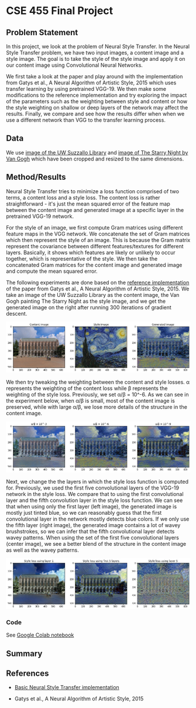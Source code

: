# CSE 455 Final Project

## Problem Statement

In this project, we look at the problem of Neural Style Transfer. In the Neural Style Transfer problem, we have two input images, a content image and a style image. The goal is to take the style of the style image and apply it on our content image using Convolutional Neural Networks. 

We first take a look at the paper and play around with the implementation from Gatys et al., A Neural Algorithm of Artistic Style, 2015 which uses transfer learning by using pretrained VGG-19. We then make some modifications to the reference implementation and try exploring the impact of the parameters such as the weighting between style and content or how the style weighting on shallow or deep layers of the network may affect the results. Finally, we compare and see how the results differ when when we use a different network than VGG to the transfer learning process.

## Data

We use [image of the UW Suzzallo Library](https://upload.wikimedia.org/wikipedia/commons/1/10/MK03214_University_of_Washington_Suzzallo_Library.jpg) and [image of The Starry Night by Van Gogh](https://www.vangoghgallery.com/img/starry_night_full.jpg) which have been cropped and resized to the same dimensions.

## Method/Results

Neural Style Transfer tries to minimize a loss function comprised of two terms, a content loss and a style loss. The content loss is rather straightforward - it's just the mean squared error of the feature map between the content image and generated image at a specific layer in the pretrained VGG-19 network. 

For the style of an image, we first compute Gram matrices using different feature maps in the VGG network. We concatenate the set of Gram matrices which then represent the style of an image. This is because the Gram matrix represent the covariance between different features/textures for different layers. Basically, it shows which features are likely or unlikely to occur together, which is representative of the style. We then take the concatenated Gram matrices for the content image and generated image and compute the mean squared error.

The following experiments are done based on the [reference implementation](https://pytorch.org/tutorials/advanced/neural_style_tutorial.html) of the paper from Gatys et al., A Neural Algorithm of Artistic Style, 2015. We take an image of the UW Suzzallo Library as the content image, the Van Gogh painting The Starry Night as the style image, and we get the generated image on the right after running 300 iterations of gradient descent.

![Image](images/suzzallo_starry_night.jpg)

We then try tweaking the weighting between the content and style losses. α represents the weighting of the content loss while β represents the weighting of the style loss. Previously, we set α/β = 10^-6. As we can see in the experiment below, when α/β is small, most of the content image is preserved, while with large α/β, we lose more details of the structure in the content image.

![Image](images/alpha_beta_comparison.jpg)

Next, we change the the layers in which the style loss function is computed for. Previously, we used the first five convolutional layers of the VGG-19 network in the style loss. We compare that to using the first convolutional layer and the fifth convolution layer in the style loss function. We can see that when using only the first layer (left image), the generated image is mostly just tinted blue, so we can reasonably guess that the first convolutional layer in the network mostly detects blue colors. If we only use the fifth layer (right image), the generated image contains a lot of wavey brushstrokes, so we can infer that the fifth convolutional layer detects wavey patterns. When using the set of the first five convolutional layers (center image), we see a better blend of the structure in the content image as well as the wavey patterns.

![Image](images/style_layer_comparison.jpg)


### Code

See [Google Colab notebook](https://colab.research.google.com/drive/1oPPeeOegthasYOR0HzXxBOoBcRcUtRux?usp=sharing)

## Summary

## References

- [Basic Neural Style Transfer implementation](https://pytorch.org/tutorials/advanced/neural_style_tutorial.html)

- Gatys et al., A Neural Algorithm of Artistic Style, 2015
